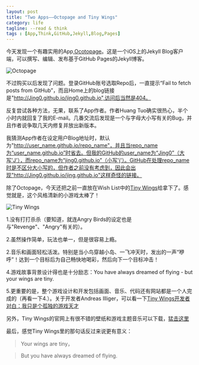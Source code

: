 ```yaml
---
layout: post
title: "Two Apps——Octopage and Tiny Wings"
category: life
tagline: --read & think
tags : [App,Think,GitHub,Jekyll,Blog,Pages]
---
```



今天发现一个有趣实用的App,[Ocotopage](https://itunes.apple.com/cn/app/octopage-blogging-jekyll-markdown/id649843345?mt=8)。这是一个iOS上的Jekyll Blog客户端，可以撰写、编辑、发布基于GitHub Pages的Jekyll博客。

![Octopage](http://pic.yupoo.com/jok3r/DwSE8clZ/medish.jpg)

不过购买以后发现了问题。登录GitHub账号选取Repo后，一直提示“Fail to fetch posts from GitHub”，而且Home上的blog链接是"http://Jing0.github.io/jing0.github.io",访问后当然是404。

反复尝试各种方法，无果，联系了App作者。作者Huang Tuo确实很热心，半个小时内就回复了我的E-mail。几番交流后发现是一个与字母大小写有关的Bug，并且作者说争取几天内修复并放出新版本。

我猜测App作者在设定用户Blog地址时，默认为"http://user_name.github.io/repo_name"，并且当repo_name为“user_name.github.io”时省去。但我的GitHub的user_name为“Jing0”（大写'J'），而repo_name为“jing0.github.io”（小写'j'）。GitHub在处理repo_name时是不区分大小写的，但作者之前没有考虑到，因此会出现"http://Jing0.github.io/jing.github.io"这样奇怪的链接。

除了Octopage，今天还把之前一直放在Wish List中的[Tiny Wings](https://itunes.apple.com/cn/app/tiny-wings/id417817520?mt=8)给拿下了。感觉就是，这个风格清新的小游戏太棒了！

![Tiny Wings](http://pic.yupoo.com/jok3r/DwSC86xv/medish.jpg)

1.没有打打杀杀（要知道，就连Angry Birds的设定也是与"Revenge"、"Angry"有关的）。

2.虽然操作简单，玩法也单一，但是很容易上瘾。

2.音乐和画面轻松活泼。特别是当小鸟穿越小岛、一飞冲天时，发出的一声“咿呼”！达到一个目标后为自己畅快地喝彩，然后向下一个目标冲击！

4.游戏故事背景设计得也是十分励志：You have always dreamed of flying - but your wings are tiny.

5.更重要的是，整个游戏设计和开发包括画面、音乐、代码还有网站都是一个人完成的（再看一下4.）。关于开发者Andreas Illiger，可以看一下[Tiny Wings开发者对白：我只是个孤独的游戏天才](http://www.csdn.net/article/2012-05-14/2805564)

另外，Tiny Wings的官网上有很不错的壁纸和游戏主题音乐可以下载，[猛击这里](http://www.andreasilliger.com/)

最后，感觉Tiny Wings里的那句话反过来说更有意义：

>Your wings are tiny，

>But you have always dreamed of flying.
